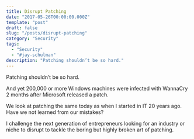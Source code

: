 ```yaml
---
title: Disrupt Patching
date: "2017-05-26T00:00:00.000Z"
template: "post"
draft: false
slug: "/posts/disrupt-patching"
category: "Security"
tags:
  - "Security"
  - "#jay-schulman"
description: "Patching shouldn’t be so hard."
---
```



Patching shouldn’t be so hard.

And yet 200,000 or more Windows machines were infected with WannaCry 2 months after Microsoft released a patch.

We look at patching the same today as when I started in IT 20 years ago. Have we not learned from our mistakes?

I challenge the next generation of entrepreneurs looking for an industry or niche to disrupt to tackle the boring but highly broken art of patching.
